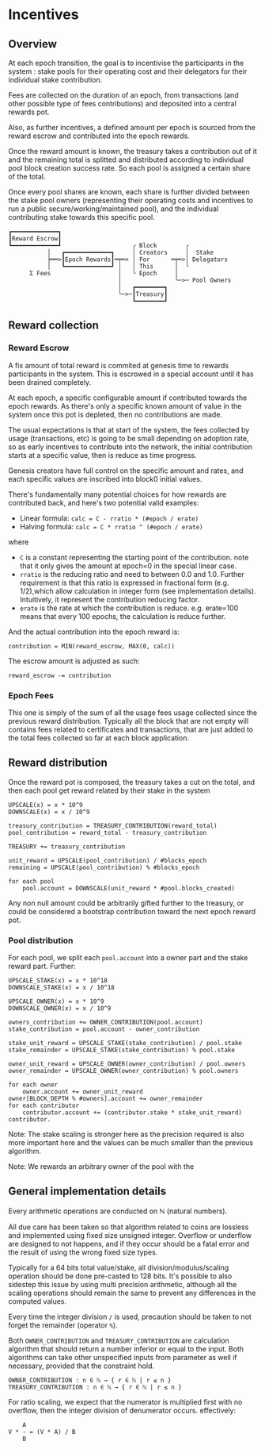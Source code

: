 # Incentives

## Overview

At each epoch transition, the goal is to incentivise the participants
in the system : stake pools for their operating cost and their delegators
for their individual stake contribution.

Fees are collected on the duration of an epoch, from transactions (and other
possible type of fees contributions) and deposited into a central rewards pot.

Also, as further incentives, a defined amount per epoch is sourced from the
reward escrow and contributed into the epoch rewards.

Once the reward amount is known, the treasury takes a contribution out of it
and the remaining total is splitted and distributed according to individual
pool block creation success rate. So each pool is assigned a certain share of
the total.

Once every pool shares are known, each share is further divided between the
stake pool owners (representing their operating costs and incentives to run a
public secure/working/maintained pool), and the individual contributing
stake towards this specific pool.

    ┏━━━━━━━━━━━━━┓ 
    ┃Reward Escrow┃
    ┗━━━━━━━━━━━━━┛                    ╭ Block        ╭ 
               │   ┏━━━━━━━━━━━━━┓     │ Creators     │  Stake
               ╞══>┃Epoch Rewards┃═╤═> │ For      ═╤═>│ Delegators
               │   ┗━━━━━━━━━━━━━┛ │   │ This      │  ╰ 
          Σ Fees                   │   ╰ Epoch     │  
                                   │               ╰─>─ Pool Owners
                                   │   ┏━━━━━━━━┓ 
                                   ╰─>─┃Treasury┃
                                       ┗━━━━━━━━┛ 

## Reward collection

### Reward Escrow

A fix amount of total reward is commited at genesis time to rewards
participants in the system. This is escrowed in a special account until it
has been drained completely.

At each epoch, a specific configurable amount if contributed towards the
epoch rewards. As there's only a specific known amount of value in the system
once this pot is depleted, then no contributions are made.

The usual expectations is that at start of the system, the fees collected
by usage (transactions, etc) is going to be small depending on adoption rate,
so as early incentives to contribute into the network, the initial
contribution starts at a specific value, then is reduce as time progress.

Genesis creators have full control on the specific amount and rates,
and each specific values are inscribed into block0 initial values.

There's fundamentally many potential choices for how rewards are contributed back,
and here's two potential valid examples:

* Linear formula: `calc = C - rratio * (#epoch / erate)`
* Halving formula: `calc = C * rratio ^ (#epoch / erate)`

where

* `C` is a constant representing the starting point of the contribution. note that it only gives the amount at epoch=0 in the special linear case.
* `rratio` is the reducing ratio and need to between 0.0 and 1.0.
  Further requirement is that this ratio is expressed in fractional form (e.g. 1/2),which allow calculation in integer form (see implementation details).
  Intuitively, it represent the contribution reducing factor.
* `erate` is the rate at which the contribution is reduce. e.g. erate=100 means that
  every 100 epochs, the calculation is reduce further.

And the actual contribution into the epoch reward is:

    contribution = MIN(reward_escrow, MAX(0, calc))

The escrow amount is adjusted as such:

    reward_escrow -= contribution

### Epoch Fees

This one is simply of the sum of all the usage fees usage collected since the
previous reward distribution. Typically all the block that are not empty will
contains fees related to certificates and transactions, that are just added
to the total fees collected so far at each block application.

## Reward distribution

Once the reward pot is composed, the treasury takes a cut on the total,
and then each pool get reward related by their stake in the system

    UPSCALE(x) = x * 10^9
    DOWNSCALE(x) = x / 10^9

    treasury_contribution = TREASURY_CONTRIBUTION(reward_total)
    pool_contribution = reward_total - treasury_contribution

    TREASURY += treasury_contribution

    unit_reward = UPSCALE(pool_contribution) / #blocks_epoch
    remaining = UPSCALE(pool_contribution) % #blocks_epoch

    for each pool
        pool.account = DOWNSCALE(unit_reward * #pool.blocks_created)
    
Any non null amount could be arbitrarily gifted further to the treasury, or
could be considered a bootstrap contribution toward the next epoch reward pot.

### Pool distribution

For each pool, we split each `pool.account` into a owner part and the stake reward part. Further:

    UPSCALE_STAKE(x) = x * 10^18
    DOWNSCALE_STAKE(x) = x / 10^18

    UPSCALE_OWNER(x) = x * 10^9
    DOWNSCALE_OWNER(x) = x / 10^9

    owners_contribution += OWNER_CONTRIBUTION(pool.account)
    stake_contribution = pool.account - owner_contribution

    stake_unit_reward = UPSCALE_STAKE(stake_contribution) / pool.stake
    stake_remainder = UPSCALE_STAKE(stake_contribution) % pool.stake

    owner_unit_reward = UPSCALE_OWNER(owner_contribution) / pool.owners
    owner_remainder = UPSCALE_OWNER(owner_contribution) % pool.owners

    for each owner
        owner.account += owner_unit_reward
    owner[BLOCK_DEPTH % #owners].account += owner_remainder
    for each contributor
        contributor.account += (contributor.stake * stake_unit_reward)
    contributor.

Note: The stake scaling is stronger here as the precision required is also more
important here and the values can be much smaller than the previous algorithm.

Note: We rewards an arbitrary owner of the pool with the 

## General implementation details

Every arithmetic operations are conducted on ℕ (natural numbers).

All due care has been taken so that algorithm related to coins are lossless and
implemented using fixed size unsigned integer. Overflow or underflow are 
designed to not happens, and if they occur should be a fatal error and the
result of using the wrong fixed size types.

Typically for a 64 bits total value/stake, all division/modulus/scaling operation
should be done pre-casted to 128 bits. It's possible to also sidestep this issue
by using multi precision arithmetic, although all the scaling operations
should remain the same to prevent any differences in the computed values.

Every time the integer division `/` is used, precaution should be taken to
not forget the remainder (operator `%`).

Both `OWNER_CONTRIBUTION` and `TREASURY_CONTRIBUTION` are calculation algorithm
that should return a number inferior or equal to the input. Both algorithms
can take other unspecified inputs from parameter as well if necessary, provided
that the constraint hold.

    OWNER_CONTRIBUTION : n ∈ ℕ → { r ∈ ℕ | r ≤ n }
    TREASURY_CONTRIBUTION : n ∈ ℕ → { r ∈ ℕ | r ≤ n }

For ratio scaling, we expect that the numerator is multiplied first with no overflow, then the integer division of denumerator occurs. effectively:

        A
    V * - = (V * A) / B
        B
